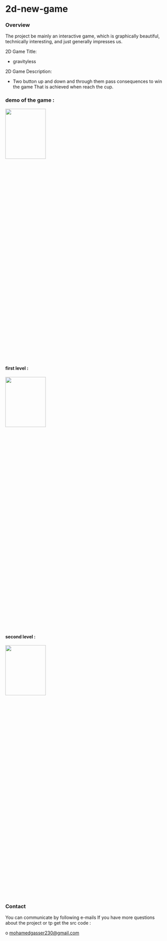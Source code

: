 # 2d-new-game


### Overview
The project be mainly an interactive game, which is graphically beautiful, technically interesting, and just generally impresses us.

2D Game Title:  
-	 gravityless
  
2D Game Description:
-	 Two button up and down and through them pass consequences to win the game That is achieved when reach the cup.


### demo of the game : 

<img src="https://github.com/mohamed-gasser/Library-Research-Project-Application/assets/102036714/025870f3-59e7-4334-958f-b7108619f3d1)" width="50%" height="20%">

#### first level : 

<img src="https://github.com/mohamed-gasser/Library-Research-Project-Application/assets/102036714/a5315255-c08a-452c-83a4-625dd52fd248)" width="50%" height="20%">

#### second level :

<img src="https://github.com/mohamed-gasser/Library-Research-Project-Application/assets/102036714/f8c37aa1-0926-4421-a1a4-9f2053c1759c)" width="50%" height="20%">


### Contact
You can communicate by following e-mails If you have more questions about the project or tp get the src code :

o mohamedgasser230@gmail.com
